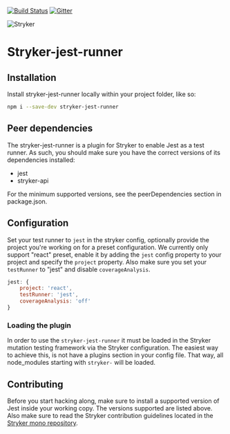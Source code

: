 [![Build Status](https://travis-ci.org/stryker-mutator/stryker-jest-runner.svg?branch=master)](https://travis-ci.org/stryker-mutator/stryker-jest-runner)
[![Gitter](https://badges.gitter.im/stryker-mutator/stryker.svg)](https://gitter.im/stryker-mutator/stryker?utm_source=badge&utm_medium=badge&utm_campaign=pr-badge)

![Stryker](https://github.com/stryker-mutator/stryker/raw/master/stryker-80x80.png)

# Stryker-jest-runner

## Installation
Install stryker-jest-runner locally within your project folder, like so:

```bash
npm i --save-dev stryker-jest-runner
```

## Peer dependencies
The stryker-jest-runner is a plugin for Stryker to enable Jest as a test runner. As such, you should make sure you have the correct versions of its dependencies installed:

- jest
- stryker-api

For the minimum supported versions, see the peerDependencies section in package.json.

## Configuration
Set your test runner to `jest` in the stryker config, optionally provide the project you're working on for a preset configuration.
We currently only support "react" preset, enable it by adding the `jest` config property to your project and specify the `project` property.
Also make sure you set your `testRunner` to "jest" and disable `coverageAnalysis`.

```javascript
jest: {
    project: 'react',
    testRunner: 'jest',
    coverageAnalysis: 'off'
}
```

### Loading the plugin
In order to use the `stryker-jest-runner` it must be loaded in the Stryker mutation testing framework via the Stryker configuration. The easiest way to achieve this, is not have a plugins section in your config file. That way, all node_modules starting with `stryker-` will be loaded.

## Contributing
Before you start hacking along, make sure to install a supported version of Jest inside your working copy. The versions supported are listed above. Also make sure to read the Stryker contribution guidelines located in the [Stryker mono repository](https://github.com/stryker-mutator/stryker/blob/master/CONTRIBUTING.md).
